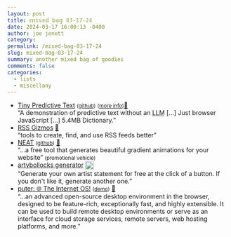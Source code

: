 ```yaml
---
layout: post
title: 𝕞𝕚𝕩𝕖𝕕 𝕓𝕒𝕘 𝟘𝟛-𝟙𝟟-𝟚𝟜
date: 2024-03-17 16:00:13 -0400
author: joe jenett
category: 
permalink: /mixed-bag-03-17-24
slug: mixed-bag-03-17-24
summary: another mixed bag of goodies
comments: false
categories:
  - lists
  - miscellany
---
```

<ul class="links">
	<li><a title="Tiny Predictive Text - Adam Grant" href="https://adamjgrant.github.io/Tiny-Predictive-Text/">Tiny Predictive Text</a> <small>(<a href="https://github.com/adamjgrant/Tiny-Predictive-Text">github</a>)</small> <small>(<a href="https://www.adamgrant.info/tiny-predictive-text">more info</a>)</small><a href="https://pinboard.in/u:sdellis">📌</a><br>“A demonstration of predictive text without an <abbr title="large language model">LLM</abbr> [...] Just browser JavaScript [...] 5.4MB Dictionary.”</li>
	<li><a title="RSS Gizmos -- Tools and Resources for Using RSS Feeds" href="https://rssgizmos.com/">RSS Gizmos</a> <a title="thanks Brad!" href="https://pinboard.in/u:ramblinggit">📌</a><br>“tools to create, find, and use RSS feeds better”</li>
	<li><a title="NEAT, beautiful 3D gradients for your website" href="https://neat.firecms.co/">NEAT</a> <small>(<a href="https://github.com/FireCMSco/neat">github</a>)</small> <a href="https://pinboard.in/u:thulstrup">📌</a><br>“...a free tool that generates beautiful gradient animations for your website” <small>(promotional vehicle)</small></li>
	<li><a title="Instant artist statement | artybollocks generator" href="https://www.artybollocks.com/">artybollocks generator</a> <a title="an old fave from the archives" href="https://dwt-archives.joejenett.com/not-arty-enough-for-you/"><img title="an old fave from the archives" src="https://iwebthings.joejenett.com/images/select.png" alt="" height="20" style="vertical-align:middle;"></a><br>“Generate your own artist statement for free at the click of a button. If you don't like it, generate another one.”</li>
	<li><a title="GitHub - HeyPuter/puter: 🌐 The Internet OS!" href="https://github.com/HeyPuter/puter">puter: 🌐 The Internet OS!</a> <small>(<a href="https://puter.com/">demo</a>)</small> <a href="https://pinboard.in/u:rona25">📌</a><br>“...an advanced open-source desktop environment in the browser, designed to be feature-rich, exceptionally fast, and highly extensible. It can be used to build remote desktop environments or serve as an interface for cloud storage services, remote servers, web hosting platforms, and more.”</li>
</ul>
<a style="display:none;" href="https://brid.gy/publish/mastodon"><small>(cross-posted to mastodon)</small></a>